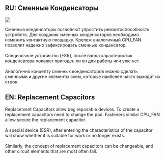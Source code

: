 <h2>RU: Сменные Конденсаторы</h2>

![](https://github.com/r57zone/Replacement-Capacitors/blob/master/capacitors.png)

Сменные конденсаторы позволяют упростить ремонтоспособность устройств. Для создания сменных конденсаторов необходимо изменить контактную площадку. Крепеж аналогичный CPU_FAN позволит надежно зафиксировать сменные конденсатор.
<br><br>
Специальное устройство (ESR), после ввода характеристик конденсатора покажет пригоден ли он для работы или уже нет. 
<br><br>
Аналогично концепту сменных конденсаторов можно сделать сменными и другие элементы схем, которые наиболее часто выходят из строя.
<br>
<h2>EN: Replacement Capacitors</h2>
Replacement Capacitors allow beg repairable devices. To create a replacement capacitors need to change the pad. Fasteners similar CPU_FAN allow secure the replacement capacitor.
<br><br>
A special device (ESR), after entering the characteristics of the capacitor will show whether it is suitable for work or no longer exists.
<br><br>
Similarly, the concept of replacement capacitors can be changeable, and other circuit elements that are most often fail.
